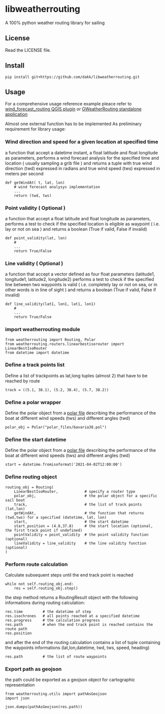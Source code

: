 # libweatherrouting

A 100% python weather routing library for sailing


## License

Read the LICENSE file.

## Install

`pip install git+https://github.com/dakk/libweatherrouting.git`

## Usage

For a comprehensive usage reference example pleace refer to [wind_forecast_routing QGIS plugin](https://github.com/enricofer/wind_forecast_routing/blob/master/wind_forecast_routing_algorithm.py) or [GWeatherRouting standalone application](https://github.com/dakk/gweatherrouting)

Almost one external function has to be implemented As preliminary requirement for library usage:

### Wind direction and speed for a given location at specified time
a function that accept a datetime instant, a float latitude and float longitude as parameters, 
performs a wind forecast analysis for the specified time and location ( usually sampling a grib file )
and returns a tuple with true wind direction (twd) expressed in radians and true wind speed (tws) expressed in meters per second

```
def getWindAt( t, lat, lon)
    # wind forecast analysys implementation
    ...
    return (twd, tws)
```

### Point validity ( Optional )
a function that accept a float latitude and float longitude as parameters, 
performs a test to check if the specified location is eligible as waypoint ( i.e. lay or not on sea )
and returns a boolean (True if valid, False if invalid)

```
def point_validity(lat, lon)
    # 
    ...
    return True/False
```

### Line validity ( Optional )
a function that accept a vector defined as four float parameters (latitude1, longitude1, latitude2, longitude2)
performs a test to check if the specified line between two waypoints is valid ( i.e. completely lay or not on sea, or in other words is in line of sight )
and returns a boolean (True if valid, False if invalid)

```
def line_validity(lat1, lon1, lat1, lon1)
    # 
    ...
    return True/False
```

### import weatherrouting module

```
from weatherrouting import Routing, Polar
from weatherrouting.routers.linearbestisorouter import LinearBestIsoRouter
from datetime import datetime
```

### Define a track points list
Define a list of trackpoints as lat,long tuples (almost 2) that have to be reached by route

```
track = ((5.1, 38.1), (5.2, 38.4), (5.7, 38.2))
```

### Define a polar wrapper
Define the polar object from a [polar file]( https://www.seapilot.com/features/polars/ ) describing the performance of the boat at different wind speeds (tws) and different angles (twd)

```
polar_obj = Polar("polar_files/bavaria38.pol")
```

### Define the start datetime
Define the polar object from a [polar file]( https://www.seapilot.com/features/polars/ ) describing the performance of the boat at different wind speeds (tws) and different angles (twd)

```
start = datetime.fromisoformat('2021-04-02T12:00:00')
```

### Define routing object 

```
routing_obj = Routing(
    LinearBestIsoRouter,            # specify a router type
    polar_obj,                      # the polar object for a specific sail boat
    track,                          # the list of track points (lat,lon)
    getWindAt,                      # the function that returns (twd,tws) for a specified (datetime, lat, lon)
    start,                          # the start datetime
    start_position = (4.8,37.8)     # the start location (optional, the first track point if undefined)
    pointValidity = point_validity  # the point validity function (optional)
    lineValidity = line_validity    # the line validity function (optional)
)
```

### Perform route calculation
Calculate subsequent steps until the end track point is reached

```
while not self.routing_obj.end:
    res = self.routing_obj.step()

```
the step method returns a RoutingResult object with the following informations during routing calculation:
```
res.time         # the datetime of step  
res.isochrones   # all points reached at a specified datetime
res.progress     # the calculation progress
res.path         # when the end track point is reached contains the route path
res.position    
```
and after the end of the routing calculation contains a list of tuple containing the waypoints informations (lat,lon,datetime, twd, tws, speed, heading)
```
res.path         # the list of route waypoints
```

### Export path as geojson
the path could be exported as a geojson object for cartographic representation
```
from weatherrouting.utils import pathAsGeojson
import json

json.dumps(pathAsGeojson(res.path))
```